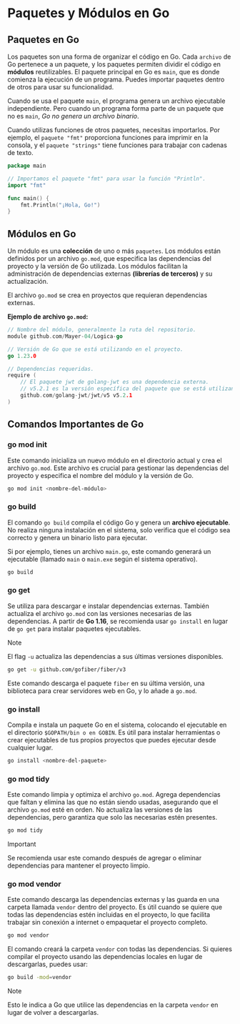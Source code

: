 # Paquetes y Módulos en Go

## Paquetes en Go

Los paquetes son una forma de organizar el código en Go. Cada `archivo` de Go pertenece a un paquete, y los paquetes permiten dividir el código en **módulos** reutilizables. El paquete principal en Go es `main`, que es donde comienza la ejecución de un programa. Puedes importar paquetes dentro de otros para usar su funcionalidad.

Cuando se usa el paquete `main`, el programa genera un archivo ejecutable independiente. Pero cuando un programa forma parte de un paquete que no es `main`, _Go no genera un archivo binario_.

Cuando utilizas funciones de otros paquetes, necesitas importarlos. Por ejemplo, el `paquete "fmt"` proporciona funciones para imprimir en la consola, y el `paquete "strings"` tiene funciones para trabajar con cadenas de texto.

```go
package main

// Importamos el paquete "fmt" para usar la función "Println".
import "fmt"

func main() {
    fmt.Println("¡Hola, Go!")
}
```

## Módulos en Go

Un módulo es una **colección** de uno o más `paquetes`. Los módulos están definidos por un archivo `go.mod`, que especifica las dependencias del proyecto y la versión de Go utilizada. Los módulos facilitan la administración de dependencias externas **(librerías de terceros)** y su actualización.

El archivo `go.mod` se crea en proyectos que requieran dependencias externas.

**Ejemplo de archivo `go.mod`:**

```go
// Nombre del módulo, generalmente la ruta del repositorio.
module github.com/Mayer-04/Logica-go

// Versión de Go que se está utilizando en el proyecto.
go 1.23.0

// Dependencias requeridas.
require (
    // El paquete jwt de golang-jwt es una dependencia externa.
    // v5.2.1 es la versión específica del paquete que se está utilizando.
    github.com/golang-jwt/jwt/v5 v5.2.1
)
```

## Comandos Importantes de Go

### go mod init

Este comando inicializa un nuevo módulo en el directorio actual y crea el archivo `go.mod`. Este archivo es crucial para gestionar las dependencias del proyecto y especifica el nombre del módulo y la versión de Go.

```bash
go mod init <nombre-del-módulo>
```

### go build

El comando `go build` compila el código Go y genera un **archivo ejecutable**. No realiza ninguna instalación en el sistema, solo verifica que el código sea correcto y genera un binario listo para ejecutar.

Si por ejemplo, tienes un archivo `main.go`, este comando generará un ejecutable (llamado `main` o `main.exe` según el sistema operativo).

```bash
go build
```

### go get

Se utiliza para descargar e instalar dependencias externas. También actualiza el archivo `go.mod` con las versiones necesarias de las dependencias. A partir de **Go 1.16**, se recomienda usar `go install` en lugar de `go get` para instalar paquetes ejecutables.

> [!NOTE]
> El flag `-u` actualiza las dependencias a sus últimas versiones disponibles.

```bash
go get -u github.com/gofiber/fiber/v3
```

Este comando descarga el paquete `fiber` en su última versión, una biblioteca para crear servidores web en Go, y lo añade a `go.mod`.

### go install

Compila e instala un paquete Go en el sistema, colocando el ejecutable en el directorio `$GOPATH/bin o en GOBIN`. Es útil para instalar herramientas o crear ejecutables de tus propios proyectos que puedes ejecutar desde cualquier lugar.

```bash
go install <nombre-del-paquete>
```

### go mod tidy

Este comando limpia y optimiza el archivo `go.mod`. Agrega dependencias que faltan y elimina las que no están siendo usadas, asegurando que el archivo `go.mod` esté en orden. No actualiza las versiones de las dependencias, pero garantiza que solo las necesarias estén presentes.

```bash
go mod tidy
```

> [!IMPORTANT]
> Se recomienda usar este comando después de agregar o eliminar dependencias para mantener el proyecto limpio.

### go mod vendor

Este comando descarga las dependencias externas y las guarda en una carpeta llamada `vendor` dentro del proyecto. Es útil cuando se quiere que todas las dependencias estén incluidas en el proyecto, lo que facilita trabajar sin conexión a internet o empaquetar el proyecto completo.

```bash
go mod vendor
```

El comando creará la carpeta `vendor` con todas las dependencias. Si quieres compilar el proyecto usando las dependencias locales en lugar de descargarlas, puedes usar:

```bash
go build -mod=vendor
```

> [!NOTE]
> Esto le indica a Go que utilice las dependencias en la carpeta `vendor` en lugar de volver a descargarlas.
